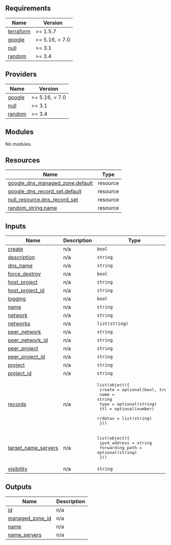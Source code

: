 <!-- BEGIN_TF_DOCS -->
## Requirements

| Name | Version |
|------|---------|
| <a name="requirement_terraform"></a> [terraform](#requirement\_terraform) | >= 1.5.7 |
| <a name="requirement_google"></a> [google](#requirement\_google) | >= 5.16, < 7.0 |
| <a name="requirement_null"></a> [null](#requirement\_null) | >= 3.1 |
| <a name="requirement_random"></a> [random](#requirement\_random) | >= 3.4 |

## Providers

| Name | Version |
|------|---------|
| <a name="provider_google"></a> [google](#provider\_google) | >= 5.16, < 7.0 |
| <a name="provider_null"></a> [null](#provider\_null) | >= 3.1 |
| <a name="provider_random"></a> [random](#provider\_random) | >= 3.4 |

## Modules

No modules.

## Resources

| Name | Type |
|------|------|
| [google_dns_managed_zone.default](https://registry.terraform.io/providers/hashicorp/google/latest/docs/resources/dns_managed_zone) | resource |
| [google_dns_record_set.default](https://registry.terraform.io/providers/hashicorp/google/latest/docs/resources/dns_record_set) | resource |
| [null_resource.dns_record_set](https://registry.terraform.io/providers/hashicorp/null/latest/docs/resources/resource) | resource |
| [random_string.name](https://registry.terraform.io/providers/hashicorp/random/latest/docs/resources/string) | resource |

## Inputs

| Name | Description | Type | Default | Required |
|------|-------------|------|---------|:--------:|
| <a name="input_create"></a> [create](#input\_create) | n/a | `bool` | `true` | no |
| <a name="input_description"></a> [description](#input\_description) | n/a | `string` | `null` | no |
| <a name="input_dns_name"></a> [dns\_name](#input\_dns\_name) | n/a | `string` | n/a | yes |
| <a name="input_force_destroy"></a> [force\_destroy](#input\_force\_destroy) | n/a | `bool` | `false` | no |
| <a name="input_host_project"></a> [host\_project](#input\_host\_project) | n/a | `string` | `null` | no |
| <a name="input_host_project_id"></a> [host\_project\_id](#input\_host\_project\_id) | n/a | `string` | `null` | no |
| <a name="input_logging"></a> [logging](#input\_logging) | n/a | `bool` | `false` | no |
| <a name="input_name"></a> [name](#input\_name) | n/a | `string` | `null` | no |
| <a name="input_network"></a> [network](#input\_network) | n/a | `string` | `null` | no |
| <a name="input_networks"></a> [networks](#input\_networks) | n/a | `list(string)` | `null` | no |
| <a name="input_peer_network"></a> [peer\_network](#input\_peer\_network) | n/a | `string` | `null` | no |
| <a name="input_peer_network_id"></a> [peer\_network\_id](#input\_peer\_network\_id) | n/a | `string` | `null` | no |
| <a name="input_peer_project"></a> [peer\_project](#input\_peer\_project) | n/a | `string` | `null` | no |
| <a name="input_peer_project_id"></a> [peer\_project\_id](#input\_peer\_project\_id) | n/a | `string` | `null` | no |
| <a name="input_project"></a> [project](#input\_project) | n/a | `string` | `null` | no |
| <a name="input_project_id"></a> [project\_id](#input\_project\_id) | n/a | `string` | n/a | yes |
| <a name="input_records"></a> [records](#input\_records) | n/a | <pre>list(object({<br/>    create  = optional(bool, true)<br/>    name    = string<br/>    type    = optional(string)<br/>    ttl     = optional(number)<br/>    rrdatas = list(string)<br/>  }))</pre> | `[]` | no |
| <a name="input_target_name_servers"></a> [target\_name\_servers](#input\_target\_name\_servers) | n/a | <pre>list(object({<br/>    ipv4_address    = string<br/>    forwarding_path = optional(string)<br/>  }))</pre> | `[]` | no |
| <a name="input_visibility"></a> [visibility](#input\_visibility) | n/a | `string` | `null` | no |

## Outputs

| Name | Description |
|------|-------------|
| <a name="output_id"></a> [id](#output\_id) | n/a |
| <a name="output_managed_zone_id"></a> [managed\_zone\_id](#output\_managed\_zone\_id) | n/a |
| <a name="output_name"></a> [name](#output\_name) | n/a |
| <a name="output_name_servers"></a> [name\_servers](#output\_name\_servers) | n/a |
<!-- END_TF_DOCS -->